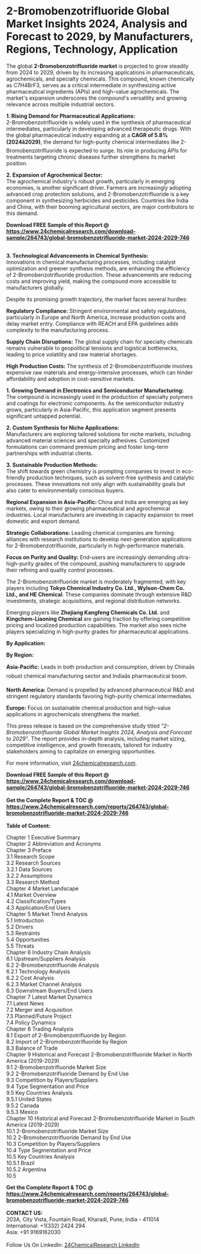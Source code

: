 <h1>2-Bromobenzotrifluoride Global Market Insights 2024, Analysis and Forecast to 2029, by Manufacturers, Regions, Technology, Application</h1><p>The global <strong>2-Bromobenzotrifluoride market</strong> is projected to grow steadily from 2024 to 2029, driven by its increasing applications in pharmaceuticals, agrochemicals, and specialty chemicals. This compound, known chemically as C7H4BrF3, serves as a critical intermediate in synthesizing active pharmaceutical ingredients (APIs) and high-value agrochemicals. The market's expansion underscores the compound's versatility and growing relevance across multiple industrial sectors.</p><p><strong>1. Rising Demand for Pharmaceutical Applications:</strong><br>
2-Bromobenzotrifluoride is widely used in the synthesis of pharmaceutical intermediates, particularly in developing advanced therapeutic drugs. With the global pharmaceutical industry expanding at a <strong>CAGR of 5.8% (2024â2029)</strong>, the demand for high-purity chemical intermediates like 2-Bromobenzotrifluoride is expected to surge. Its role in producing APIs for treatments targeting chronic diseases further strengthens its market position.</p><p><strong>2. Expansion of Agrochemical Sector:</strong><br>
The agrochemical industry's robust growth, particularly in emerging economies, is another significant driver. Farmers are increasingly adopting advanced crop protection solutions, and 2-Bromobenzotrifluoride is a key component in synthesizing herbicides and pesticides. Countries like India and China, with their booming agricultural sectors, are major contributors to this demand.</p><div><b>Download FREE Sample of this Report @ 
            <a href="https://www.24chemicalresearch.com/download-sample/264743/global-bromobenzotrifluoride-market-2024-2029-746">
            https://www.24chemicalresearch.com/download-sample/264743/global-bromobenzotrifluoride-market-2024-2029-746</a></b></div><br><p><strong>3. Technological Advancements in Chemical Synthesis:</strong><br>
Innovations in chemical manufacturing processes, including catalyst optimization and greener synthesis methods, are enhancing the efficiency of 2-Bromobenzotrifluoride production. These advancements are reducing costs and improving yield, making the compound more accessible to manufacturers globally.</p><p>Despite its promising growth trajectory, the market faces several hurdles:</p><p><strong>Regulatory Compliance:</strong> Stringent environmental and safety regulations, particularly in Europe and North America, increase production costs and delay market entry. Compliance with REACH and EPA guidelines adds complexity to the manufacturing process.</p><p><strong>Supply Chain Disruptions:</strong> The global supply chain for specialty chemicals remains vulnerable to geopolitical tensions and logistical bottlenecks, leading to price volatility and raw material shortages.</p><p><strong>High Production Costs:</strong> The synthesis of 2-Bromobenzotrifluoride involves expensive raw materials and energy-intensive processes, which can hinder affordability and adoption in cost-sensitive markets.</p><p><strong>1. Growing Demand in Electronics and Semiconductor Manufacturing:</strong><br>
The compound is increasingly used in the production of specialty polymers and coatings for electronic components. As the semiconductor industry grows, particularly in Asia-Pacific, this application segment presents significant untapped potential.</p><p><strong>2. Custom Synthesis for Niche Applications:</strong><br>
Manufacturers are exploring tailored solutions for niche markets, including advanced material sciences and specialty adhesives. Customized formulations can command premium pricing and foster long-term partnerships with industrial clients.</p><p><strong>3. Sustainable Production Methods:</strong><br>
The shift towards green chemistry is prompting companies to invest in eco-friendly production techniques, such as solvent-free synthesis and catalytic processes. These innovations not only align with sustainability goals but also cater to environmentally conscious buyers.</p><p><strong>Regional Expansion in Asia-Pacific:</strong> China and India are emerging as key markets, owing to their growing pharmaceutical and agrochemical industries. Local manufacturers are investing in capacity expansion to meet domestic and export demand.</p><p><strong>Strategic Collaborations:</strong> Leading chemical companies are forming alliances with research institutions to develop next-generation applications for 2-Bromobenzotrifluoride, particularly in high-performance materials.</p><p><strong>Focus on Purity and Quality:</strong> End-users are increasingly demanding ultra-high-purity grades of the compound, pushing manufacturers to upgrade their refining and quality control processes.</p><p>The 2-Bromobenzotrifluoride market is moderately fragmented, with key players including <strong>Tokyo Chemical Industry Co. Ltd., Wylson-Chem Co. Ltd., and HE Chemical</strong>. These companies dominate through extensive R&amp;D investments, strategic acquisitions, and regional distribution networks.</p><p>Emerging players like <strong>Zhejiang Kangfeng Chemicals Co. Ltd.</strong> and <strong>Kingchem-Liaoning Chemical</strong> are gaining traction by offering competitive pricing and localized production capabilities. The market also sees niche players specializing in high-purity grades for pharmaceutical applications.</p><p><strong>By Application:</strong></p><p><strong>By Region:</strong></p><p><strong>Asia-Pacific:</strong> Leads in both production and consumption, driven by Chinaâs robust chemical manufacturing sector and Indiaâs pharmaceutical boom.</p><p><strong>North America:</strong> Demand is propelled by advanced pharmaceutical R&amp;D and stringent regulatory standards favoring high-purity chemical intermediates.</p><p><strong>Europe:</strong> Focus on sustainable chemical production and high-value applications in agrochemicals strengthens the market.</p><p>This press release is based on the comprehensive study titled <em>"2-Bromobenzotrifluoride Global Market Insights 2024, Analysis and Forecast to 2029"</em>. The report provides in-depth analysis, including market sizing, competitive intelligence, and growth forecasts, tailored for industry stakeholders aiming to capitalize on emerging opportunities.</p><p>For more information, visit <a href="https://www.24chemicalresearch.com/">24chemicalresearch.com</a>.</p><div><b>Download FREE Sample of this Report @ 
            <a href="https://www.24chemicalresearch.com/download-sample/264743/global-bromobenzotrifluoride-market-2024-2029-746">
            https://www.24chemicalresearch.com/download-sample/264743/global-bromobenzotrifluoride-market-2024-2029-746</a></b></div><br><div><b>Get the Complete Report & TOC @ 
            <a href="https://www.24chemicalresearch.com/reports/264743/global-bromobenzotrifluoride-market-2024-2029-746">
            https://www.24chemicalresearch.com/reports/264743/global-bromobenzotrifluoride-market-2024-2029-746</a></b></div><br>
            <b>Table of Content:</b><p>Chapter 1 Executive Summary<br />
Chapter 2 Abbreviation and Acronyms<br />
Chapter 3 Preface<br />
3.1 Research Scope<br />
3.2 Research Sources<br />
3.2.1 Data Sources<br />
3.2.2 Assumptions<br />
3.3 Research Method<br />
Chapter 4 Market Landscape<br />
4.1 Market Overview<br />
4.2 Classification/Types<br />
4.3 Application/End Users<br />
Chapter 5 Market Trend Analysis<br />
5.1 Introduction<br />
5.2 Drivers<br />
5.3 Restraints<br />
5.4 Opportunities<br />
5.5 Threats<br />
Chapter 6 Industry Chain Analysis<br />
6.1 Upstream/Suppliers Analysis<br />
6.2 2-Bromobenzotrifluoride Analysis<br />
6.2.1 Technology Analysis<br />
6.2.2 Cost Analysis<br />
6.2.3 Market Channel Analysis<br />
6.3 Downstream Buyers/End Users<br />
Chapter 7 Latest Market Dynamics<br />
7.1 Latest News<br />
7.2 Merger and Acquisition<br />
7.3 Planned/Future Project<br />
7.4 Policy Dynamics<br />
Chapter 8 Trading Analysis<br />
8.1 Export of 2-Bromobenzotrifluoride by Region<br />
8.2 Import of 2-Bromobenzotrifluoride by Region<br />
8.3 Balance of Trade<br />
Chapter 9 Historical and Forecast 2-Bromobenzotrifluoride Market in North America (2019-2029)<br />
9.1 2-Bromobenzotrifluoride Market Size<br />
9.2 2-Bromobenzotrifluoride Demand by End Use<br />
9.3 Competition by Players/Suppliers<br />
9.4 Type Segmentation and Price<br />
9.5 Key Countries Analysis<br />
9.5.1 United States<br />
9.5.2 Canada<br />
9.5.3 Mexico<br />
Chapter 10 Historical and Forecast 2-Bromobenzotrifluoride Market in South America (2019-2029)<br />
10.1 2-Bromobenzotrifluoride Market Size<br />
10.2 2-Bromobenzotrifluoride Demand by End Use<br />
10.3 Competition by Players/Suppliers<br />
10.4 Type Segmentation and Price<br />
10.5 Key Countries Analysis<br />
10.5.1 Brazil<br />
10.5.2 Argentina<br />
10.5</p><div><b>Get the Complete Report & TOC @ 
            <a href="https://www.24chemicalresearch.com/reports/264743/global-bromobenzotrifluoride-market-2024-2029-746">
            https://www.24chemicalresearch.com/reports/264743/global-bromobenzotrifluoride-market-2024-2029-746</a></b></div><br><b>CONTACT US:</b><br>
            203A, City Vista, Fountain Road, Kharadi, Pune, India - 411014<br>
            International: +1(332) 2424 294<br>
            Asia: +91 9169162030 <br><br>
            Follow Us On LinkedIn: <a href="https://www.linkedin.com/company/24chemicalresearch/">24ChemicalResearch LinkedIn</a>